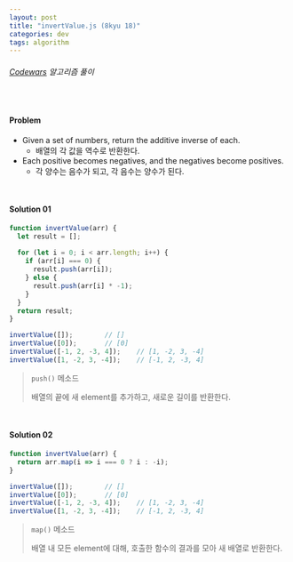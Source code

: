 ```yaml
---
layout: post
title: "invertValue.js (8kyu 18)"
categories: dev
tags: algorithm
---
```


###### [Codewars](https://www.codewars.com) 알고리즘 풀이

<br>

#### Problem

- Given a set of numbers, return the additive inverse of each.
  - 배열의 각 값을 역수로 반환한다.
- Each positive becomes negatives, and the negatives become positives.
  - 각 양수는 음수가 되고, 각 음수는 양수가 된다.

<br>

#### Solution 01

```js
function invertValue(arr) {
  let result = [];
  
  for (let i = 0; i < arr.length; i++) {
    if (arr[i] === 0) {
      result.push(arr[i]);
    } else {
      result.push(arr[i] * -1);
    }
  }
  return result;
}

invertValue([]);		// []
invertValue([0]);		// [0]
invertValue([-1, 2, -3, 4]);	// [1, -2, 3, -4]
invertValue([1, -2, 3, -4]);	// [-1, 2, -3, 4]
```

> `push()` 메소드
>
> 배열의 끝에 새 element를 추가하고, 새로운 길이를 반환한다.

<br>

#### Solution 02

```js
function invertValue(arr) {
  return arr.map(i => i === 0 ? i : -i);
}

invertValue([]);		// []
invertValue([0]);		// [0]
invertValue([-1, 2, -3, 4]);	// [1, -2, 3, -4]
invertValue([1, -2, 3, -4]);	// [-1, 2, -3, 4]
```

> `map()` 메소드
>
> 배열 내 모든 element에 대해, 호출한 함수의 결과를 모아 새 배열로 반환한다.

<br>

<br>